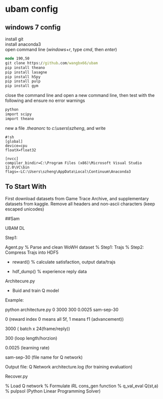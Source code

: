 # ubam config

## windows 7 config

install git  
install anaconda3  
open command line (*windows*+*r*, type *cmd*, then *enter*)
```cmd
mode 190,50
git clone https://github.com/wangbx66/ubam
pip install theano
pip install lasagne
pip install h5py
pip install pulp
pip install gym
```
close the command line and open a new command line, then test with the following and ensure no error warnings
```cmd
python
import scipy
import theano
```

new a file *.theanorc* to *c:\users\szheng*, and write
```
#!sh
[global]
device=cpu
floatX=float32

[nvcc]
compiler_bindir=C:\Program Files (x86)\Microsoft Visual Studio 12.0\VC\bin
flags=-LC:\Users\szheng\AppData\Local\Continuum\Anaconda3
```

## To Start With

First download datasets from Game Trace Archive, and supplementary datasets from kaggle. Remove all headers and non-ascii characters (keep escaped unicodes)

##Sam

UBAM DL


Step1: 


Agent.py % Parse and clean WoWH dataset
% Step1: Trajs
% Step2: Compress Trajs into HDF5



- reward() % calculate satisfaction, output data/trajs

- hdf_dump() % experience reply data



Architecure.py

- Buid and train Q model 

Example: 


python architecture.py 0 3000 300 0.0025 sam-sep-30

0 (reward index 0 means all 5f, 1 means f1 (advancement))

3000 ( batch x 24(frame/reply))

300 (loop length/horzion)

0.0025 (learning rate)

sam-sep-30 (file name for Q network)

Output file: 
Q Network
architecture.log (for training evaluation)


Recover.py 

% Load Q network
% Formulate iRL cons_gen function
% q_val_eval Q(st,a)
% pulpsol (Python Linear Programming Solver)




